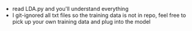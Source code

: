 * read LDA.py and you'll understand everything
* I git-ignored all txt files so the training data is not in repo, feel free to
pick up your own training data and plug into the model

